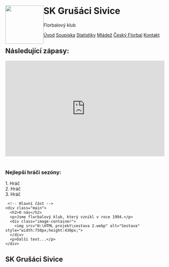 <!DOCTYPE html>
<html lang="cs">
<head>
  <meta charset="UTF-8">
  <meta name="viewport" content="width=device-width, initial-scale=1.0">
  <title>SK Grušáci Sivice</title>
  <link rel="stylesheet" href="H:\HTML projekt\style 4.css">
</head>
<body>
  <!-- Hlavička -->
  <div class="header">
    <p1><img src="H:\HTML projekt\logo 2.webp" style ="float:left;width:120px;height:120px;" class="logo"> </p1>
    <h1>SK Grušáci Sivice </h1>
    <p>Florbalový klub</p>
  </div>

  <!-- Navigace -->
  <div class="navbar">
    <a href="H:\HTML projekt\uvod 2.html">Úvod</a>
    <a href="H:\HTML projekt\Soupiska 4.html">Soupiska</a>
    <a href="#">Statistiky</a>
    <a href="#">Mládež</a>
    <a href="https://www.ceskyflorbal.cz">Český Florbal</a>
    <a href="H:\HTML projekt\kontakt 2.html" class="right">Kontakt</a>
  </div>

  <!-- Obsah -->
  <div class="row">
    <!-- Boční panel -->
    <div class="side">
      <h2>Následující zápasy:</h2>
      <div class="calendar">
        <iframe src="https://calendar.google.com/calendar/embed?src=4ccd7f1149ff8eba0c286d3289ebac7fe3d0730e4bd8696892d47a626453790a%40group.calendar.google.com&ctz=Europe%2FPrague" 
        style="border: 0" width="500" height="300" frameborder="0" scrolling="no"></iframe>
      </div>
      <br>
      <h3>Nejlepší hráči sezóny:</h3>
      <div class="fakeimg">1. Hráč</div>
      <div class="fakeimg">2. Hráč</div>
      <div class="fakeimg">3. Hráč</div>
    </div>

     <!-- Hlavní část -->
    <div class="main">
      <h2>O nás</h2>
      <p>Jsme florbalový klub, který vznikl v roce 1994.</p>
      <div class="image-container">
        <img src="H:\HTML projekt\sestava 2.webp" alt="Sestava" style="width:750px;height:430px;">
      </div>
      <p>Další text...</p>
    </div>
      
  </div>

  <!-- Patička -->
  <div class="footer">
    <h2>SK Grušáci Sivice</h2>
  </div>
</body>
</html>

